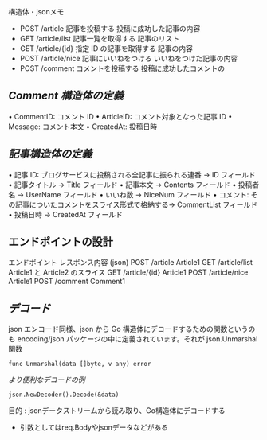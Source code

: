 構造体・jsonメモ

- POST /article 記事を投稿する 投稿に成功した記事の内容
- GET /article/list 記事一覧を取得する 記事のリスト
- GET /article/{id} 指定 ID の記事を取得する 記事の内容
- POST /article/nice 記事にいいねをつける いいねをつけた記事の内容
- POST /comment コメントを投稿する 投稿に成功したコメントの

*Comment 構造体の定義*
---------------------------------------------
• CommentID: コメント ID
• ArticleID: コメント対象となった記事 ID
• Message: コメント本文
• CreatedAt: 投稿日時

*記事構造体の定義*
---------------------------------------------
• 記事 ID: ブログサービスに投稿される全記事に振られる連番 -> ID フィールド
• 記事タイトル -> Title フィールド
• 記事本文 -> Contents フィールド
• 投稿者名 -> UserName フィールド
• いいね数 -> NiceNum フィールド
• コメント: その記事についたコメントをスライス形式で格納する-> CommentList フィールド
• 投稿日時 -> CreatedAt フィールド

 エンドポイントの設計
------------------------------------------------

エンドポイント          レスポンス内容 (json) 
POST /article           Article1 
GET /article/list       Article1 と Article2 のスライス
GET /article/{id}       Article1
POST /article/nice      Article1
POST /comment           Comment1


*デコード*
--------------------------------------------------
json エンコード同様、json から Go 構造体にデコードするための関数というのも encoding/json
パッケージの中に定義されています。それが json.Unmarshal 関数
```
func Unmarshal(data []byte, v any) error
```

*より便利なデコードの例*
```
json.NewDecoder().Decode(&data)
```
目的 : jsonデータストリームから読み取り、Go構造体にデコードする
- 引数としてはreq.Bodyやjsonデータなどがある
